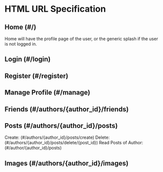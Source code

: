HTML URL Specification
============

Home (#/)
----------
Home will have the profile page of the user, or the generic splash if the user is not logged in.

Login (#/login)
----------

Register (#/register)
---------


Manage Profile (#/manage)
-----------


Friends (#/authors/{author_id}/friends)
----------


Posts (#/authors/{author_id}/posts)
----------

Create: (#/authors/{author_id}/posts/create)
Delete: (#/authors/{author_id}/posts/delete/{post_id})
Read Posts of Author: (#/author/{author_id}/posts)

Images (#/authors/{author_id}/images)
-----------

